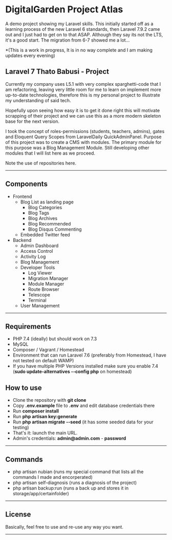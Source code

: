 # DigitalGarden Project Atlas

A demo project showing my Laravel skills. This initially started off as 
a learning process of the new Laravel 6 standards, then Laravel 7.9.2 came out and 
I just had to get on to that ASAP. Although they say its not the LTS, it's a good 
start. The migration from 6-7 showed me a lot... 

*(This is a work in progress, It is in no way complete and I am making updates every evening)

## Laravel 7 Thato Babusi - Project

Currently my company uses L5.1 with very complex sparghetti-code that I am refactoring, 
leaving very little room for me to learn on implement more up-to-date technologies, 
therefore this is my personal project to illustrate my understanding of said tech. 

Hopefully upon seeing how easy it is to get it done right this will motivate scrapping 
of their project and we can use this as a more modern skeleton base for the next version.

 
I took the concept of roles-permissions (students, teachers, admins), gates and
Eloquent Query Scopes from LaravelDaily QuickAdminPanel.
Purpose of this project was to create a CMS with modules.
The primary module for this purpose was a Blog Management Module. 
Still developing other modules that I will list here as we proceed.

Note the use of repositories here.
- - - - -

## Components
- Frontend
    - Blog List as landing page
        - Blog Categories
        - Blog Tags
        - Blog Archives
        - Blog Recommended
        - Blog Disqus Commenting
    - Embedded Twitter feed
- Backend
    - Admin Dashboard
    - Access Control
    - Activity Log
    - Blog Management
    - Developer Tools
        - Log Viewer
        - Migration Manager
        - Module Manager
        - Route Browser
        - Telescope
        - Terminal
    - User Management

    
- - - - -

## Requirements

- PHP 7.4 (ideally) but should work on 7.3
- MySQL
- Composer / Vagrant / Homestead
- Environment that can run Laravel 7.6 (preferably from Homestead, I have not tested on default WAMP)
- If you have multiple PHP Versions installed make sure you enable 7.4 (__sudo update-alternatives --config php__ on homestead)

## How to use

- Clone the repository with __git clone__
- Copy __.env.example__ file to __.env__ and edit database credentials there
- Run __composer install__
- Run __php artisan key:generate__
- Run __php artisan migrate --seed__ (it has some seeded data for your testing)
- That's it: launch the main URL. 
- Admin's credentials: __admin@admin.com__ - __password__

- - - - -

## Commands

- php artisan nubian (runs my special command that lists all the commands I made and encorperated)
- php artisan self-diagnosis (runs a diagnosis of the project)
- php artisan backup:run (runs a back up and stores it in storage/app/certainfolder)

- - - - -

## License

Basically, feel free to use and re-use any way you want.

- - - - -
